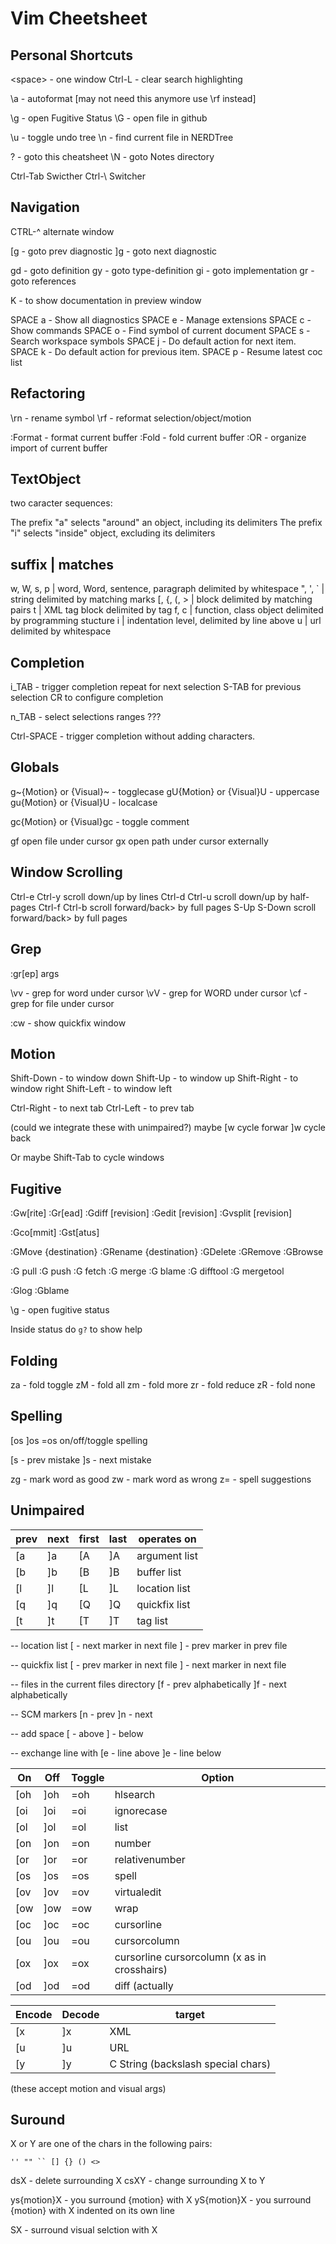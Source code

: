 # Vim Cheetsheet

## Personal Shortcuts

  \<space> - one window
  Ctrl-L  - clear search highlighting

  \a - autoformat   [may not need this anymore use \rf instead]

  \g - open Fugitive Status
  \\G - open file in github

  \u - toggle undo tree
  \n - find current file in NERDTree

  \? - goto this cheatsheet
  \N - goto Notes directory

  Ctrl-Tab  Swicther
  Ctrl-\    Switcher

## Navigation

  CTRL-^ alternate window

  [g  - goto prev diagnostic
  ]g  - goto next diagnostic

  gd  - goto definition
  gy  - goto type-definition
  gi  - goto implementation
  gr  - goto references

  K   - to show documentation in preview window

  SPACE a - Show all diagnostics
  SPACE e - Manage extensions
  SPACE c - Show commands
  SPACE o - Find symbol of current document
  SPACE s - Search workspace symbols
  SPACE j - Do default action for next item.
  SPACE k - Do default action for previous item.
  SPACE p - Resume latest coc list

## Refactoring

  \rn - rename symbol
  \rf - reformat selection/object/motion

  :Format - format current buffer
  :Fold   - fold current buffer
  :OR     - organize import of current buffer

## TextObject

  two caracter sequences: <prefix><suffix> 

  The prefix "a" selects "around" an object, including its delimiters
  The prefix "i" selects "inside" object, excluding its delimiters

  suffix     | matches
  --------------------------------------------------------------------
  w, W, s, p | word, Word, sentence, paragraph delimited by whitespace
  ", ', \`   | string delimited by matching marks
  [, {, (, > | block delimited by matching pairs
  t          | XML tag block delimited by tag
  f, c       | function, class object delimited by programming stucture
  i          | indentation level, delimited by line above
  u          | url delimited by whitespace

## Completion

  i_TAB - trigger completion
          repeat for next selection
          S-TAB for previous selection
          CR to configure completion

  n_TAB - select selections ranges ???

  Ctrl-SPACE - trigger completion without adding characters.

## Globals

  g~{Motion} or {Visual}~  - togglecase
  gU{Motion} or {Visual}U  - uppercase
  gu{Motion} or {Visual}U  - localcase

  gc{Motion} or {Visual}gc - toggle comment

  gf open file under cursor
  gx open path under cursor externally

## Window Scrolling

  Ctrl-e   Ctrl-y   scroll down/up by lines
  Ctrl-d   Ctrl-u   scroll down/up by half-pages
  Ctrl-f   Ctrl-b   scroll forward/back> by full pages
  S-Up S-Down       scroll forward/back> by full pages

## Grep

  :gr[ep] args

  \vv     - grep for word under cursor
  \vV     - grep for WORD under cursor
  \cf     - grep for file under cursor

  :cw     - show quickfix window

## Motion

  Shift-Down   - to window down
  Shift-Up     - to window up
  Shift-Right  - to window right
  Shift-Left   - to window left

  Ctrl-Right  - to next tab
  Ctrl-Left   - to prev tab

  (could we integrate these with unimpaired?)
  maybe [w cycle forwar ]w cycle back

  Or maybe Shift-Tab to cycle windows

## Fugitive

  :Gw[rite]
  :Gr[ead]
  :Gdiff [revision]
  :Gedit [revision]
  :Gvsplit [revision]

  :Gco[mmit]
  :Gst[atus]

  :GMove {destination}
  :GRename {destination}
  :GDelete
  :GRemove
  :GBrowse

  :G pull
  :G push
  :G fetch
  :G merge
  :G blame
  :G difftool
  :G mergetool

  :Glog
  :Gblame

  \g - open fugitive status

  Inside status do `g?` to show help

## Folding

  za - fold toggle
  zM - fold all
  zm - fold more
  zr - fold reduce
  zR - fold none

## Spelling

  [os	  ]os   =os   on/off/toggle spelling

  [s - prev mistake
  ]s - next mistake

  zg - mark word as good
  zw - mark word as wrong
  z= - spell suggestions

## Unimpaired

  | prev  | next | first | last | operates on
  | ----- | ---- | ----- | ---- | -------------
  | [a    | ]a   | [A    | ]A   | argument list
  | [b    | ]b   | [B    | ]B   | buffer list
  | [l    | ]l   | [L    | ]L   | location list
  | [q    | ]q   | [Q    | ]Q   | quickfix list
  | [t    | ]t   | [T    | ]T   | tag list

-- location list
[<C-L> - next marker in next file
]<C-L> - prev marker in prev file

-- quickfix list
[<C-Q> - prev marker in next file
]<C-Q> - next marker in next file

-- files in the current files directory
[f - prev alphabetically
]f - next alphabetically

-- SCM markers
[n - prev
]n - next

-- add space
[<space> - above
]<space> - below

-- exchange line with
[e - line above
]e - line below

  | On   | Off  | Toggle | Option
  |------|------|--------|----------
  | [oh	 | ]oh  | =oh    | hlsearch
  | [oi	 | ]oi  | =oi    | ignorecase
  | [ol	 | ]ol  | =ol    | list
  | [on	 | ]on  | =on    | number
  | [or	 | ]or  | =or    | relativenumber
  | [os	 | ]os  | =os    | spell
  | [ov	 | ]ov  | =ov    | virtualedit
  | [ow	 | ]ow  | =ow    | wrap
  | [oc	 | ]oc  | =oc    | cursorline
  | [ou	 | ]ou  | =ou    | cursorcolumn
  | [ox	 | ]ox  | =ox    | cursorline cursorcolumn (x as in crosshairs)
  | [od	 | ]od  | =od    | diff (actually |:diffthis| / |:diffoff|)

  | Encode | Decode |  target
  | -------|--------|--------
  | [x     | ]x     |  XML
  | [u     | ]u     |  URL
  | [y     | ]y     |  C String (backslash special chars)
  (these accept motion and visual args)

## Suround

X or Y are one of the chars in the following pairs:
```
'' "" `` [] {} () <>
```

dsX  - delete surrounding X
csXY - change surrounding X to Y

ys{motion}X - you surround {motion} with X
yS{motion}X - you surround {motion} with X indented on its own line

SX - surround visual selction with X


<!-- ## FZF -->

<!-- All have \f prefix -->

<!--   \fb :Buffers -->
<!--   \ff :GFiles -->
<!--   \fF :Files -->

<!--   \fh :History -->
<!--   \f: :History: -->
<!--   \f/ :History/ -->

<!--   \ft :BTags -->
<!--   \fT :Tags -->

<!--   \fl :BLines -->
<!--   \fL :Lines -->

<!--   \fm :Methods -->
<!--   \fh :History -->
<!--   \fH :Helptags! -->
<!--   \fM :Maps -->
<!--   \fC :Commands -->
<!--   \f' :Marks -->
<!--   \fs :Filetypes -->
<!--   \fS :Snippets -->
